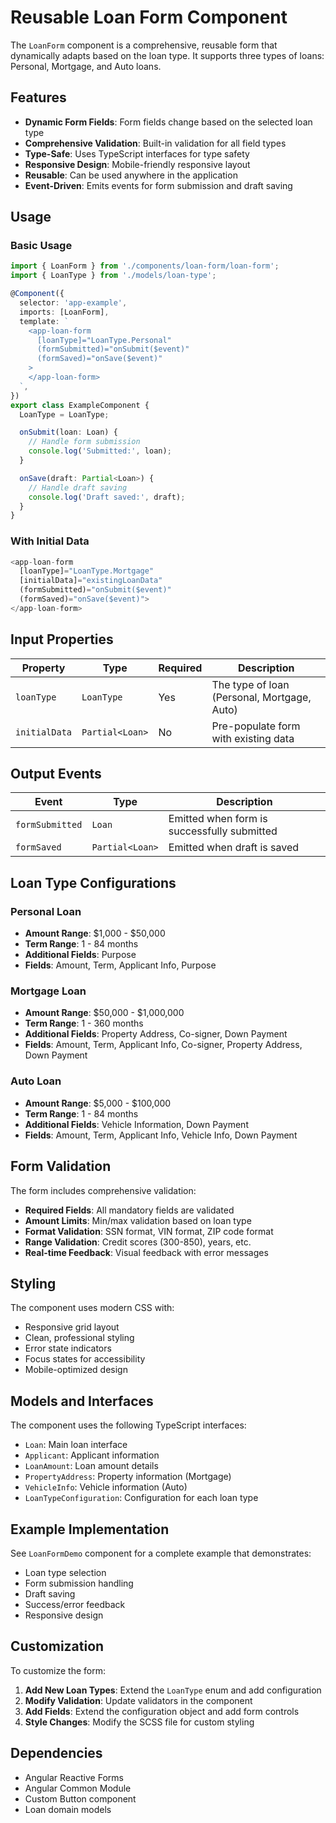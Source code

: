 # Reusable Loan Form Component

The `LoanForm` component is a comprehensive, reusable form that dynamically adapts based on the loan type. It supports three types of loans: Personal, Mortgage, and Auto loans.

## Features

- **Dynamic Form Fields**: Form fields change based on the selected loan type
- **Comprehensive Validation**: Built-in validation for all field types
- **Type-Safe**: Uses TypeScript interfaces for type safety
- **Responsive Design**: Mobile-friendly responsive layout
- **Reusable**: Can be used anywhere in the application
- **Event-Driven**: Emits events for form submission and draft saving

## Usage

### Basic Usage

```typescript
import { LoanForm } from './components/loan-form/loan-form';
import { LoanType } from './models/loan-type';

@Component({
  selector: 'app-example',
  imports: [LoanForm],
  template: `
    <app-loan-form
      [loanType]="LoanType.Personal"
      (formSubmitted)="onSubmit($event)"
      (formSaved)="onSave($event)"
    >
    </app-loan-form>
  `,
})
export class ExampleComponent {
  LoanType = LoanType;

  onSubmit(loan: Loan) {
    // Handle form submission
    console.log('Submitted:', loan);
  }

  onSave(draft: Partial<Loan>) {
    // Handle draft saving
    console.log('Draft saved:', draft);
  }
}
```

### With Initial Data

```typescript
<app-loan-form
  [loanType]="LoanType.Mortgage"
  [initialData]="existingLoanData"
  (formSubmitted)="onSubmit($event)"
  (formSaved)="onSave($event)">
</app-loan-form>
```

## Input Properties

| Property      | Type            | Required | Description                                 |
| ------------- | --------------- | -------- | ------------------------------------------- |
| `loanType`    | `LoanType`      | Yes      | The type of loan (Personal, Mortgage, Auto) |
| `initialData` | `Partial<Loan>` | No       | Pre-populate form with existing data        |

## Output Events

| Event           | Type            | Description                                 |
| --------------- | --------------- | ------------------------------------------- |
| `formSubmitted` | `Loan`          | Emitted when form is successfully submitted |
| `formSaved`     | `Partial<Loan>` | Emitted when draft is saved                 |

## Loan Type Configurations

### Personal Loan

- **Amount Range**: $1,000 - $50,000
- **Term Range**: 1 - 84 months
- **Additional Fields**: Purpose
- **Fields**: Amount, Term, Applicant Info, Purpose

### Mortgage Loan

- **Amount Range**: $50,000 - $1,000,000
- **Term Range**: 1 - 360 months
- **Additional Fields**: Property Address, Co-signer, Down Payment
- **Fields**: Amount, Term, Applicant Info, Co-signer, Property Address, Down Payment

### Auto Loan

- **Amount Range**: $5,000 - $100,000
- **Term Range**: 1 - 84 months
- **Additional Fields**: Vehicle Information, Down Payment
- **Fields**: Amount, Term, Applicant Info, Vehicle Info, Down Payment

## Form Validation

The form includes comprehensive validation:

- **Required Fields**: All mandatory fields are validated
- **Amount Limits**: Min/max validation based on loan type
- **Format Validation**: SSN format, VIN format, ZIP code format
- **Range Validation**: Credit scores (300-850), years, etc.
- **Real-time Feedback**: Visual feedback with error messages

## Styling

The component uses modern CSS with:

- Responsive grid layout
- Clean, professional styling
- Error state indicators
- Focus states for accessibility
- Mobile-optimized design

## Models and Interfaces

The component uses the following TypeScript interfaces:

- `Loan`: Main loan interface
- `Applicant`: Applicant information
- `LoanAmount`: Loan amount details
- `PropertyAddress`: Property information (Mortgage)
- `VehicleInfo`: Vehicle information (Auto)
- `LoanTypeConfiguration`: Configuration for each loan type

## Example Implementation

See `LoanFormDemo` component for a complete example that demonstrates:

- Loan type selection
- Form submission handling
- Draft saving
- Success/error feedback
- Responsive design

## Customization

To customize the form:

1. **Add New Loan Types**: Extend the `LoanType` enum and add configuration
2. **Modify Validation**: Update validators in the component
3. **Add Fields**: Extend the configuration object and add form controls
4. **Style Changes**: Modify the SCSS file for custom styling

## Dependencies

- Angular Reactive Forms
- Angular Common Module
- Custom Button component
- Loan domain models
